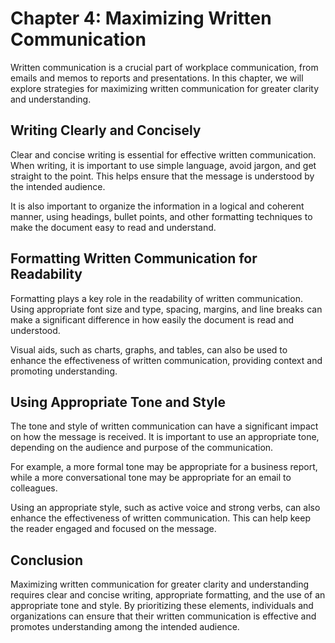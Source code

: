 Chapter 4: Maximizing Written Communication
===========================================

Written communication is a crucial part of workplace communication, from emails and memos to reports and presentations. In this chapter, we will explore strategies for maximizing written communication for greater clarity and understanding.

Writing Clearly and Concisely
-----------------------------

Clear and concise writing is essential for effective written communication. When writing, it is important to use simple language, avoid jargon, and get straight to the point. This helps ensure that the message is understood by the intended audience.

It is also important to organize the information in a logical and coherent manner, using headings, bullet points, and other formatting techniques to make the document easy to read and understand.

Formatting Written Communication for Readability
------------------------------------------------

Formatting plays a key role in the readability of written communication. Using appropriate font size and type, spacing, margins, and line breaks can make a significant difference in how easily the document is read and understood.

Visual aids, such as charts, graphs, and tables, can also be used to enhance the effectiveness of written communication, providing context and promoting understanding.

Using Appropriate Tone and Style
--------------------------------

The tone and style of written communication can have a significant impact on how the message is received. It is important to use an appropriate tone, depending on the audience and purpose of the communication.

For example, a more formal tone may be appropriate for a business report, while a more conversational tone may be appropriate for an email to colleagues.

Using an appropriate style, such as active voice and strong verbs, can also enhance the effectiveness of written communication. This can help keep the reader engaged and focused on the message.

Conclusion
----------

Maximizing written communication for greater clarity and understanding requires clear and concise writing, appropriate formatting, and the use of an appropriate tone and style. By prioritizing these elements, individuals and organizations can ensure that their written communication is effective and promotes understanding among the intended audience.
